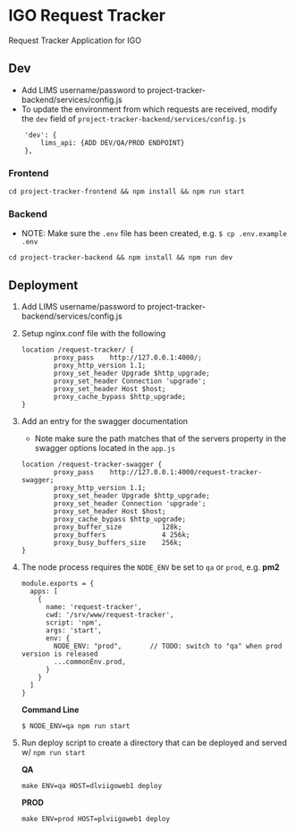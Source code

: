 # IGO Request Tracker
Request Tracker Application for IGO

## Dev
* Add LIMS username/password to project-tracker-backend/services/config.js
* To update the environment from which requests are received, modify the `dev` field of `project-tracker-backend/services/config.js`
```
    'dev': {
        lims_api: {ADD DEV/QA/PROD ENDPOINT}
    },
```

### Frontend
```
cd project-tracker-frontend && npm install && npm run start
```
### Backend
* NOTE: Make sure the `.env` file has been created, e.g. `$ cp .env.example .env`
```
cd project-tracker-backend && npm install && npm run dev
```

## Deployment
1) Add LIMS username/password to project-tracker-backend/services/config.js
2) Setup nginx.conf file with the following
    ```
    location /request-tracker/ {
            proxy_pass    http://127.0.0.1:4000/;
            proxy_http_version 1.1;
            proxy_set_header Upgrade $http_upgrade;
            proxy_set_header Connection 'upgrade';
            proxy_set_header Host $host;
            proxy_cache_bypass $http_upgrade;
    }
    ```
3) Add an entry for the swagger documentation 
    * Note make sure the path matches that of the servers property in the swagger options located in the `app.js` 
    ```
    location /request-tracker-swagger {
            proxy_pass    http://127.0.0.1:4000/request-tracker-swagger;
            proxy_http_version 1.1;
            proxy_set_header Upgrade $http_upgrade;
            proxy_set_header Connection 'upgrade';
            proxy_set_header Host $host;
            proxy_cache_bypass $http_upgrade;
            proxy_buffer_size          128k;
            proxy_buffers              4 256k;
            proxy_busy_buffers_size    256k;
    }
    ```
4) The node process requires the `NODE_ENV` be set to `qa` or `prod`, e.g.
    **pm2**
    ```
    module.exports = {
      apps: [
        {
          name: 'request-tracker',
          cwd: '/srv/www/request-tracker',
          script: 'npm',
          args: 'start',
          env: {
            NODE_ENV: "prod",       // TODO: switch to "qa" when prod version is released
            ...commonEnv.prod,
          }
        }
      ]
    }
    ```
    **Command Line**
    ```
    $ NODE_ENV=qa npm run start
    ```
4) Run deploy script to create a directory that can be deployed and served w/ `npm run start`

    **QA**
    ``` 
    make ENV=qa HOST=dlviigoweb1 deploy
    ```
    **PROD**
    ``` 
    make ENV=prod HOST=plviigoweb1 deploy
    ```

